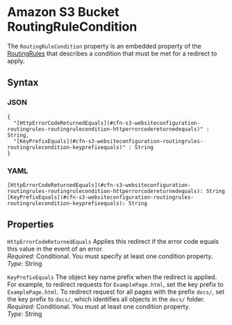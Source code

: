 # Amazon S3 Bucket RoutingRuleCondition<a name="aws-properties-s3-websiteconfiguration-routingrules-routingrulecondition"></a>

The `RoutingRuleCondition` property is an embedded property of the [RoutingRules](aws-properties-s3-websiteconfiguration-routingrules.md) that describes a condition that must be met for a redirect to apply\.

## Syntax<a name="w13ab1c21c10d204c13d126b5"></a>

### JSON<a name="aws-properties-s3-websiteconfiguration-routingrules-routingrulecondition-syntax.json"></a>

```
{
  "[HttpErrorCodeReturnedEquals](#cfn-s3-websiteconfiguration-routingrules-routingrulecondition-httperrorcodereturnedequals)" : String,
  "[KeyPrefixEquals](#cfn-s3-websiteconfiguration-routingrules-routingrulecondition-keyprefixequals)" : String
}
```

### YAML<a name="aws-properties-s3-websiteconfiguration-routingrules-routingrulecondition-syntax.yaml"></a>

```
[HttpErrorCodeReturnedEquals](#cfn-s3-websiteconfiguration-routingrules-routingrulecondition-httperrorcodereturnedequals): String
[KeyPrefixEquals](#cfn-s3-websiteconfiguration-routingrules-routingrulecondition-keyprefixequals): String
```

## Properties<a name="w13ab1c21c10d204c13d126b7"></a>

`HttpErrorCodeReturnedEquals`  <a name="cfn-s3-websiteconfiguration-routingrules-routingrulecondition-httperrorcodereturnedequals"></a>
Applies this redirect if the error code equals this value in the event of an error\.  
*Required*: Conditional\. You must specify at least one condition property\.  
*Type*: String

`KeyPrefixEquals`  <a name="cfn-s3-websiteconfiguration-routingrules-routingrulecondition-keyprefixequals"></a>
The object key name prefix when the redirect is applied\. For example, to redirect requests for `ExamplePage.html`, set the key prefix to `ExamplePage.html`\. To redirect request for all pages with the prefix `docs/`, set the key prefix to `docs/`, which identifies all objects in the `docs/` folder\.  
*Required*: Conditional\. You must at least one condition property\.  
*Type*: String